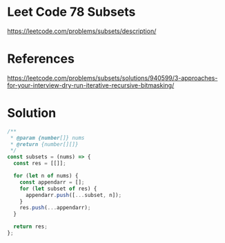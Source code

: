 # Leet Code 78 Subsets

https://leetcode.com/problems/subsets/description/

# References

https://leetcode.com/problems/subsets/solutions/940599/3-approaches-for-your-interview-dry-run-iterative-recursive-bitmasking/

# Solution

```javascript
/**
 * @param {number[]} nums
 * @return {number[][]}
 */
const subsets = (nums) => {
  const res = [[]];

  for (let n of nums) {
    const appendarr = [];
    for (let subset of res) {
      appendarr.push([...subset, n]);
    }
    res.push(...appendarr);
  }

  return res;
};
```
